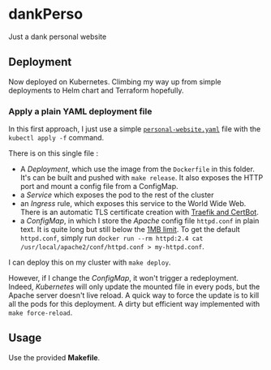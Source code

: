 # dankPerso

Just a dank personal website

## Deployment

Now deployed on Kubernetes. Climbing my way up from simple deployments to Helm chart and Terraform hopefully.

### Apply a plain YAML deployment file

In this first approach, I just use a simple [`personal-website.yaml`](./personal-website.yaml) file with the `kubectl apply -f` command.

There is on this single file :

- A *Deployment*, which use the image from the `Dockerfile` in this folder. It's can be built and pushed with `make release`. It also exposes the HTTP port and mount a config file from a ConfigMap.
- a *Service* which exposes the pod to the rest of the cluster
- an *Ingress* rule, which exposes this service to the World Wide Web. There is an automatic TLS certificate creation with [Traefik and CertBot](https://opensource.com/article/20/3/ssl-letsencrypt-k3s).
- a *ConfigMap*, in which I store the *Apache* config file `httpd.conf` in plain text. It is quite long but still below the [1MB limit](https://github.com/kubernetes/kubernetes/issues/19781). To get the default `httpd.conf`, simply run `docker run --rm httpd:2.4 cat /usr/local/apache2/conf/httpd.conf > my-httpd.conf`.

I can deploy this on my cluster with `make deploy`.

However, if I change the *ConfigMap*, it won't trigger a redeployment. Indeed, *Kubernetes* will only update the mounted file in every pods, but the Apache server doesn't live reload. A quick way to force the update is to kill all the pods for this deployment. A dirty but efficient way implemented with `make force-reload`.

## Usage

Use the provided **Makefile**.

